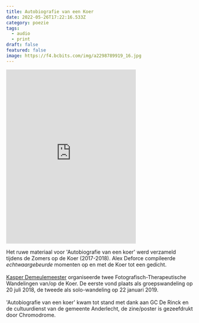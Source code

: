 ```yaml
---
title: Autobiografie van een Koer
date: 2022-05-26T17:22:16.533Z
category: poezie
tags:
  - audio
  - print
draft: false
featured: false
image: https://f4.bcbits.com/img/a2298789919_16.jpg
---
```

<iframe style="border: 0; width: 350px; height: 470px;" src="https://bandcamp.com/EmbeddedPlayer/album=396249382/size=large/bgcol=ffffff/linkcol=0687f5/tracklist=false/transparent=true/" seamless><a href="https://alexdeforce.bandcamp.com/album/autobiografie-van-een-koer">Autobiografie van een koer by Alex Deforce, Charlotte Jacobs, Ferre Sergeant Marnef</a></iframe>

Het ruwe materiaal voor 'Autobiografie van een koer' werd verzameld tijdens de Zomers op de Koer (2017-2018). Alex Deforce compileerde *echtwaargebeurde* momenten op en met de Koer tot een gedicht.\
\
[Kasper Demeulemeester](https://kasperdemeulemeester.be/) organiseerde twee Fotografisch-Therapeutische Wandelingen van/op de Koer. De eerste vond plaats als groepswandeling op 20 juli 2018, de tweede als solo-wandeling op 22 januari 2019.\
\
'Autobiografie van een koer' kwam tot stand met dank aan GC De Rinck en de cultuurdienst van de gemeente Anderlecht, de zine/poster is gezeefdrukt door Chromodrome.